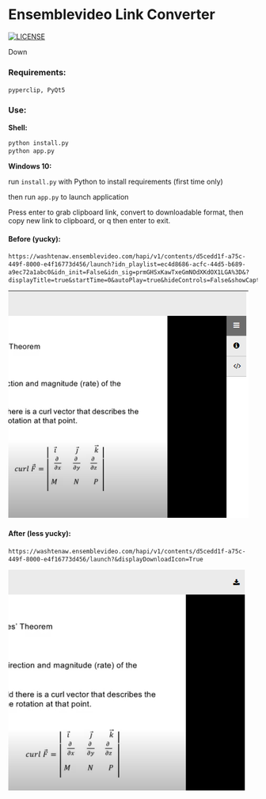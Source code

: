 # Ensemblevideo Link Converter 

[![LICENSE](https://img.shields.io/badge/license-MIT-lightgrey.svg)](https://raw.githubusercontent.com/dennisfarmer/Ensemble-Video-Downloader/master/LICENSE)

Down

### Requirements:
`pyperclip, PyQt5`

### Use:

**Shell:**

```zsh
python install.py
python app.py
```

**Windows 10:**

run `install.py` with Python to install requirements (first time only)

then run `app.py` to launch application

Press enter to grab clipboard link, convert to downloadable format, then copy new link to clipboard, or q then enter to exit.

#### Before (yucky):
```
https://washtenaw.ensemblevideo.com/hapi/v1/contents/d5cedd1f-a75c-449f-8000-e4f16773d456/launch?idn_playlist=ec4d8686-acfc-44d5-b689-a9ec72a1abc0&idn_init=False&idn_sig=prmGHSxKawTxeGmNOdXKdOX1LGA%3D&?displayTitle=true&startTime=0&autoPlay=true&hideControls=False&showCaptions=False&displaySharing=False&displayAnnotations=True&displayAttachments=True&displayLinks=True&displayDownloadIcon=False&displayMetaData=true&displayEmbedCode=True&audioPreviewImage=False&displayCaptionSearch=True&displayViewersReport=False&displayAxdxs=False&forceDisplayAdsOff=False&embedAsThumbnail=False&playlistId=&displayCredits=False&isJavaScriptEmbed=False&isContentPreview=False&isResponsive=False&useFourByThreeRatio=False&isJavascriptInIframe=False
```
![Before](Before.png)

#### After (less yucky):
```
https://washtenaw.ensemblevideo.com/hapi/v1/contents/d5cedd1f-a75c-449f-8000-e4f16773d456/launch?&displayDownloadIcon=True
```
![After](After.png)


